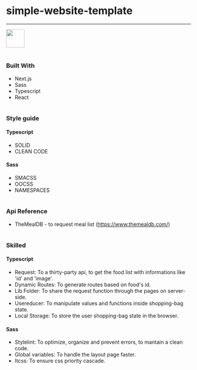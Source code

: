 # simple-website-template

<hr>

[<img target=_blank height="50px" src="https://media0.giphy.com/media/5ABGt7KDXJ62zg7oI0/giphy.gif?cid=790b761123aba84c737efe59273d3d75b3dbaef458bf13a4&rid=giphy.gif&ct=s" />](https://mini-ecommerce-refactoring.vercel.app/)

#

### Built With

* Next.js
* Sass
* Typescript
* React

#

### Style guide

#### Typescript

* SOLID
* CLEAN CODE

#### Sass

* SMACSS
* OOCSS
* NAMESPACES

#

### Api Reference

* TheMealDB - to request meal list (https://www.themealdb.com/)

#

### Skilled

#### Typescript

* Request: To a thirty-party api, to get the food list with informations like 'id' and 'image'.
* Dynamic Routes: To generate routes based on food's id.
* Lib Folder: To share the request function through the pages on server-side.
* Usereducer: To manipulate values and functions inside shopping-bag state.
* Local Storage: To store the user shopping-bag state in the browser.

#### Sass

* Stylelint: To optimize, organize and prevent errors, to mantain a clean code.
* Global variables: To handle the layout page faster.
* Itcss: To ensure css priority cascade.

